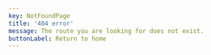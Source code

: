 ```yaml
---
key: NotFoundPage
title: '404 error'
message: The route you are looking for does not exist.
buttonLabel: Return to home
---
```


